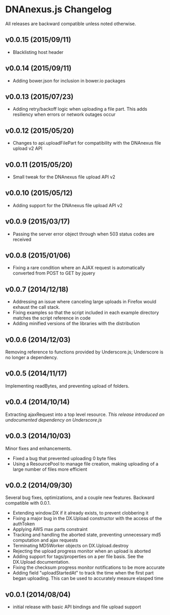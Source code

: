 # DNAnexus.js Changelog #

All releases are backward compatible unless noted otherwise.

## v0.0.15 (2015/09/11) ##
- Blacklisting host header

## v0.0.14 (2015/09/11) ##
- Adding bower.json for inclusion in bower.io packages

## v0.0.13 (2015/07/23) ##
- Adding retry/backoff logic when uploading a file part. This adds resiliency when errors or network outages occur

## v0.0.12 (2015/05/20) ##
- Changes to api.uploadFilePart for compatibility with the DNAnexus file upload v2 API

## v0.0.11 (2015/05/20) ##
- Small tweak for the DNAnexus file upload API v2

## v0.0.10 (2015/05/12) ##
- Adding support for the DNAnexus file upload API v2

## v0.0.9 (2015/03/17) ##
- Passing the server error object through when 503 status codes are received

## v0.0.8 (2015/01/06) ##
- Fixing a rare condition where an AJAX request is automatically converted from POST to GET by jquery

## v0.0.7 (2014/12/18) ##
- Addressing an issue where canceling large uploads in Firefox would exhaust the call stack.
- Fixing examples so that the script included in each example directory matches the script reference in code
- Adding minified versions of the libraries with the distribution

## v0.0.6 (2014/12/03) ##
Removing reference to functions provided by Underscore.js; Underscore is no longer a dependency.

## v0.0.5 (2014/11/17) ##
 Implementing readBytes, and preventing upload of folders.

## v0.0.4 (2014/10/14) ##
 Extracting ajaxRequest into a top level resource. *This release introduced an undocumented dependency on Underscore.js*

## v0.0.3 (2014/10/03) ##
 Minor fixes and enhancements.

 - Fixed a bug that prevented uploading 0 byte files
 - Using a ResourcePool to manage file creation, making uploading of a large number of files more efficient

## v0.0.2 (2014/09/30) ##
 Several bug fixes, optimizations, and a couple new features. Backward compatible with 0.0.1.

 - Extending window.DX if it already exists, to prevent clobbering it
 - Fixing a major bug in the DX.Upload constructor with the access of the authToken
 - Applying AWS max parts constraint
 - Tracking and handling the aborted state, preventing unnecessary md5 computation and ajax requests
 - Terminating MD5Worker objects on DX.Upload.destroy
 - Rejecting the upload progress monitor when an upload is aborted
 - Adding support for tags/properties on a per file basis. See the DX.Upload documentation.
 - Fixing the checksum progress monitor notifications to be more accurate
 - Adding field "uploadStartedAt" to track the time when the first part began uploading. This can be used to accurately measure elasped time

## v0.0.1 (2014/08/04) ##
 - initial release with basic API bindings and file upload support
